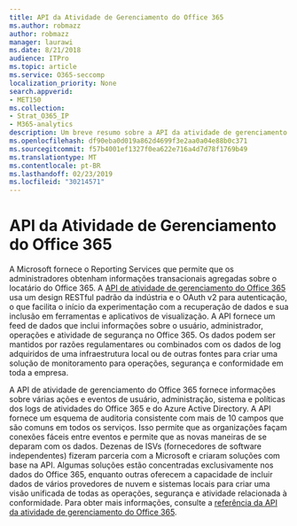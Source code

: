 ```yaml
---
title: API da Atividade de Gerenciamento do Office 365
ms.author: robmazz
author: robmazz
manager: laurawi
ms.date: 8/21/2018
audience: ITPro
ms.topic: article
ms.service: O365-seccomp
localization_priority: None
search.appverid:
- MET150
ms.collection:
- Strat_O365_IP
- M365-analytics
description: Um breve resumo sobre a API da atividade de gerenciamento do Office 365.
ms.openlocfilehash: df90eba0d019a862d4699f3e2aa0a04e88b0c371
ms.sourcegitcommit: f57b4001ef1327f0ea622e716a4d7d78f1769b49
ms.translationtype: MT
ms.contentlocale: pt-BR
ms.lasthandoff: 02/23/2019
ms.locfileid: "30214571"
---
```

# <a name="office-365-management-activity-api"></a>API da Atividade de Gerenciamento do Office 365
A Microsoft fornece o Reporting Services que permite que os administradores obtenham informações transacionais agregadas sobre o locatário do Office 365. A [API de atividade de gerenciamento do Office 365](https://docs.microsoft.com/office/office-365-management-api/office-365-management-apis-overview) usa um design RESTful padrão da indústria e o OAuth v2 para autenticação, o que facilita o início da experimentação com a recuperação de dados e sua inclusão em ferramentas e aplicativos de visualização. A API fornece um feed de dados que inclui informações sobre o usuário, administrador, operações e atividade de segurança no Office 365. Os dados podem ser mantidos por razões regulamentares ou combinados com os dados de log adquiridos de uma infraestrutura local ou de outras fontes para criar uma solução de monitoramento para operações, segurança e conformidade em toda a empresa.

A API de atividade de gerenciamento do Office 365 fornece informações sobre várias ações e eventos de usuário, administração, sistema e políticas dos logs de atividades do Office 365 e do Azure Active Directory. A API fornece um esquema de auditoria consistente com mais de 10 campos que são comuns em todos os serviços. Isso permite que as organizações façam conexões fáceis entre eventos e permite que as novas maneiras de se deparam com os dados. Dezenas de ISVs (fornecedores de software independentes) fizeram parceria com a Microsoft e criaram soluções com base na API. Algumas soluções estão concentradas exclusivamente nos dados do Office 365, enquanto outras oferecem a capacidade de incluir dados de vários provedores de nuvem e sistemas locais para criar uma visão unificada de todas as operações, segurança e atividade relacionada à conformidade. Para obter mais informações, consulte a [referência da API da atividade de gerenciamento do Office 365](https://docs.microsoft.com/office/office-365-management-api/office-365-management-activity-api-reference).
